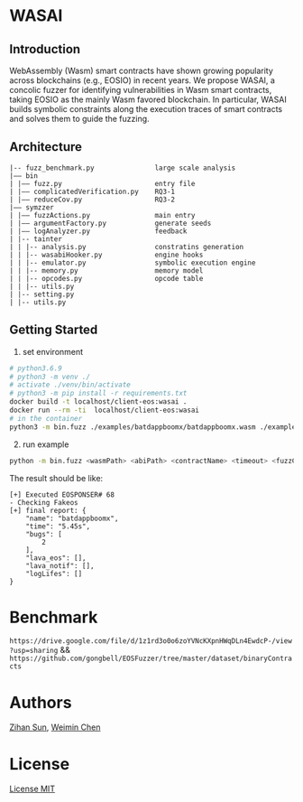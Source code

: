 # WASAI

## Introduction

WebAssembly (Wasm) smart contracts have shown growing popularity across blockchains (e.g., EOSIO) in recent years.  We propose WASAI, a concolic fuzzer for identifying vulnerabilities in Wasm smart contracts, taking EOSIO as the mainly Wasm favored blockchain. In particular, WASAI builds symbolic constraints along the execution traces of smart contracts and solves them to guide the fuzzing.

## Architecture

```
|-- fuzz_benchmark.py               large scale analysis 
|—— bin                          
| |—— fuzz.py                       entry file
| |—— complicatedVerification.py    RQ3-1
| |—— reduceCov.py                  RQ3-2
|—— symzzer         
| |—— fuzzActions.py                main entry
| |—— argumentFactory.py            generate seeds
| |—— logAnalyzer.py                feedback
| |-- tainter
| | |-- analysis.py                 constratins generation
| | |-- wasabiHooker.py             engine hooks
| | |-- emulator.py                 symbolic execution engine
| | |-- memory.py                   memory model
| | |-- opcodes.py                  opcode table
| | |-- utils.py          
| |-- setting.py
| |-- utils.py
```

## Getting Started

1.   set environment

```bash
# python3.6.9
# python3 -m venv ./
# activate ./venv/bin/activate
# python3 -m pip install -r requirements.txt
docker build -t localhost/client-eos:wasai .
docker run --rm -ti  localhost/client-eos:wasai
# in the container 
python3 -m bin.fuzz ./examples/batdappboomx/batdappboomx.wasm ./examples/batdappboomx/batdappboomx.abi batdappboomx 300 300  ./rt/ --detect_vuls 020000
```

2.   run example

```bash
python -m bin.fuzz <wasmPath> <abiPath> <contractName> <timeout> <fuzzCnt> <saveResult>
```

The result should be like:

```
[+] Executed EOSPONSER# 68
- Checking Fakeos
[+] final report: {
    "name": "batdappboomx",
    "time": "5.45s",
    "bugs": [
        2
    ],
    "lava_eos": [],
    "lava_notif": [],
    "logLifes": []
}
```

# Benchmark

`https://drive.google.com/file/d/1z1rd3o0o6zoYVNcKXpnHWqDLn4EwdcP-/view?usp=sharing` &&
`https://github.com/gongbell/EOSFuzzer/tree/master/dataset/binaryContracts`

# Authors

[Zihan Sun](https://github.com/Al0ha0e), [Weimin Chen](https://github.com/Kenun99)

# License

[License MIT](LICENSE)

